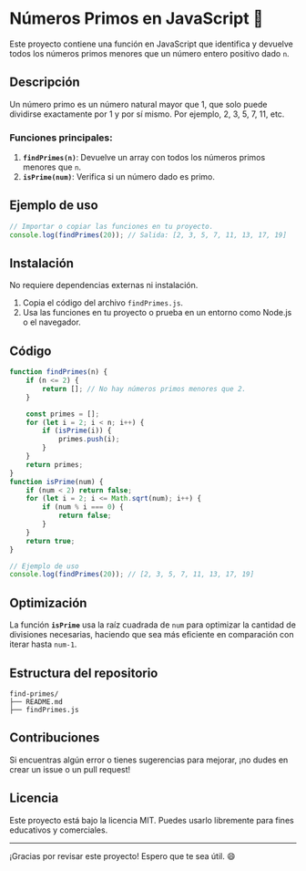 # Números Primos en JavaScript 🚀

Este proyecto contiene una función en JavaScript que identifica y devuelve todos los números primos menores que un número entero positivo dado `n`.

## Descripción

Un número primo es un número natural mayor que 1, que solo puede dividirse exactamente por 1 y por sí mismo. Por ejemplo, 2, 3, 5, 7, 11, etc.

### Funciones principales:

1. **`findPrimes(n)`**: Devuelve un array con todos los números primos menores que `n`.
2. **`isPrime(num)`**: Verifica si un número dado es primo.

## Ejemplo de uso

```javascript
// Importar o copiar las funciones en tu proyecto.
console.log(findPrimes(20)); // Salida: [2, 3, 5, 7, 11, 13, 17, 19]
```

## Instalación

No requiere dependencias externas ni instalación.

1. Copia el código del archivo `findPrimes.js`.
2. Usa las funciones en tu proyecto o prueba en un entorno como Node.js o el navegador.

## Código

```javascript
function findPrimes(n) {
    if (n <= 2) {
        return []; // No hay números primos menores que 2.
    }

    const primes = [];
    for (let i = 2; i < n; i++) {
        if (isPrime(i)) {
            primes.push(i);
        }
    }
    return primes;
}
function isPrime(num) {
    if (num < 2) return false;
    for (let i = 2; i <= Math.sqrt(num); i++) {
        if (num % i === 0) {
            return false;
        }
    }
    return true;
}

// Ejemplo de uso
console.log(findPrimes(20)); // [2, 3, 5, 7, 11, 13, 17, 19]
```

## Optimización

La función **`isPrime`** usa la raíz cuadrada de `num` para optimizar la cantidad de divisiones necesarias, haciendo que sea más eficiente en comparación con iterar hasta `num-1`.

## Estructura del repositorio

```
find-primes/
├── README.md
├── findPrimes.js
```

## Contribuciones

Si encuentras algún error o tienes sugerencias para mejorar, ¡no dudes en crear un issue o un pull request!

## Licencia

Este proyecto está bajo la licencia MIT. Puedes usarlo libremente para fines educativos y comerciales.

---

¡Gracias por revisar este proyecto! Espero que te sea útil. 😄